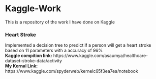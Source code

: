 # Kaggle-Work
This is a repository of the work I have done on Kaggle

<h3>Heart Stroke</h3>
Implemented a decision tree to predict if a person will get a heart stroke based on 11 parameters with a accuracy of 96%<br/>
  <b>Kaggle compition link:</b> https://www.kaggle.com/asaumya/healthcare-dataset-stroke-data/activity <br/>
  <b>My Kernal Link:</b> https://www.kaggle.com/spyderweb/kernelc65f3ea7ea/notebook
  
